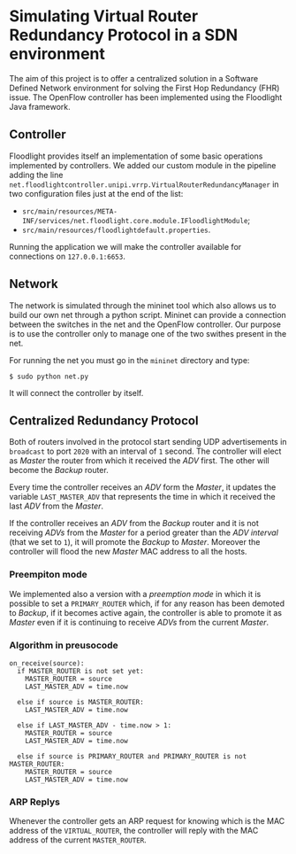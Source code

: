 # Simulating Virtual Router Redundancy Protocol in a SDN environment

The aim of this project is to offer a centralized solution in a Software Defined Network environment for solving the First Hop Redundancy (FHR) issue. The OpenFlow controller has been implemented using the Floodlight Java framework.

## Controller

Floodlight provides itself an implementation of some basic operations implemented by controllers. We added our custom module in the pipeline adding the line `net.floodlightcontroller.unipi.vrrp.VirtualRouterRedundancyManager` in two configuration files just at the end of the list:
  - `src/main/resources/META-INF/services/net.floodlight.core.module.IFloodlightModule`;
  - `src/main/resources/floodlightdefault.properties`.
  
Running the application we will make the controller available for connections on `127.0.0.1:6653`.

## Network
The network is simulated through the mininet tool which also allows us to build our own net through a python script. Mininet can provide a connection between the switches in the net and the OpenFlow controller. Our purpose is to use the controller only to manage one of the two swithes present in the net.

For running the net you must go in the `mininet` directory and type:
```
$ sudo python net.py
```
It will connect the controller by itself.

## Centralized Redundancy Protocol

Both of routers involved in the protocol start sending UDP advertisements in `broadcast` to port `2020` with an interval of `1` second. The controller will elect as _Master_ the router from which it received the _ADV_ first. The other will become the _Backup_ router. 

Every time the controller receives an _ADV_ form the _Master_, it updates the variable `LAST_MASTER_ADV` that represents the time in which it received the last _ADV_ from the _Master_.

If the controller receives an _ADV_ from the _Backup_ router and it is not receiving _ADVs_ from the _Master_ for a period greater than the _ADV interval_ (that we set to `1`), it will promote the _Backup_ to _Master_. Moreover the controller will flood the new _Master_ MAC address to all the hosts.

### Preempiton mode

We implemented also a version with a _preemption mode_ in which it is possible to set a `PRIMARY_ROUTER` which, if for any reason has been demoted to _Backup_, if it becomes active again, the controller is able to promote it as _Master_ even if it is continuing to receive _ADVs_ from the current _Master_.

### Algorithm in preusocode

```
on_receive(source):
  if MASTER_ROUTER is not set yet:
    MASTER_ROUTER = source
    LAST_MASTER_ADV = time.now
    
  else if source is MASTER_ROUTER:
    LAST_MASTER_ADV = time.now
    
  else if LAST_MASTER_ADV - time.now > 1:
    MASTER_ROUTER = source
    LAST_MASTER_ADV = time.now
    
  else if source is PRIMARY_ROUTER and PRIMARY_ROUTER is not MASTER_ROUTER:
    MASTER_ROUTER = source
    LAST_MASTER_ADV = time.now
```

### ARP Replys

Whenever the controller gets an ARP request for knowing which is the MAC address of the `VIRTUAL_ROUTER`, the controller will reply with the MAC address of the current `MASTER_ROUTER`.
